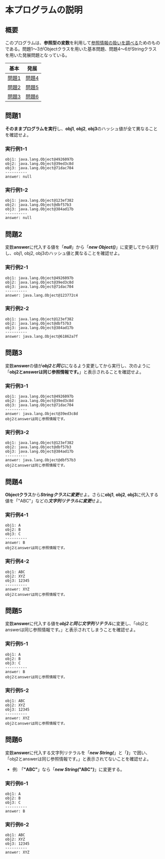 # 本プログラムの説明
## 概要
このプログラムは、**参照型の変数**を利用して<u>参照情報の扱いを調べる</u>ためのものである。問題1～3がObjectクラスを用いた基本問題、問題4～6がStringクラスを用いた発展問題となっている。

|基本|発展|
|:--:|:--:|
|[問題1](#問題1)|[問題4](#問題4)|
|[問題2](#問題2)|[問題5](#問題5)|
|[問題3](#問題3)|[問題6](#問題6)|
## 問題1
**そのままプログラムを実行**し、**obj1**, **obj2**, **obj3**のハッシュ値が全て異なることを確認せよ。

### 実行例1-1

    obj1: java.lang.Object@4926097b
    obj2: java.lang.Object@39ed3c8d
    obj3: java.lang.Object@71dac704
    ----------
    answer: null

### 実行例1-2

    obj1: java.lang.Object@123ef382
    obj2: java.lang.Object@dbf57b3
    obj3: java.lang.Object@384ad17b
    ----------
    answer: null

## 問題2
変数**answer**に代入する値を「***null***」から「***new Object()***」に変更してから実行し、obj1, obj2, obj3のハッシュ値と異なることを確認せよ。

### 実行例2-1

    obj1: java.lang.Object@4926097b
    obj2: java.lang.Object@39ed3c8d
    obj3: java.lang.Object@71dac704
    ----------
    answer: java.lang.Object@123772c4

### 実行例2-2

    obj1: java.lang.Object@123ef382
    obj2: java.lang.Object@dbf57b3
    obj3: java.lang.Object@384ad17b
    ----------
    answer: java.lang.Object@61862a7f

## 問題3
変数**answer**の値が***obj2と同じ***になるよう変更してから実行し、次のように「**obj2とanswerは同じ参照情報です。**」と表示されることを確認せよ。

### 実行例3-1

    obj1: java.lang.Object@4926097b
    obj2: java.lang.Object@39ed3c8d
    obj3: java.lang.Object@71dac704
    ----------
    answer: java.lang.Object@39ed3c8d
    obj2とanswerは同じ参照情報です。

### 実行例3-2

    obj1: java.lang.Object@123ef382
    obj2: java.lang.Object@dbf57b3
    obj3: java.lang.Object@384ad17b
    ----------
    answer: java.lang.Object@dbf57b3
    obj2とanswerは同じ参照情報です。

## 問題4
**Objectクラス**から***Stringクラスに変更***せよ。さらに**obj1**, **obj2**, **obj3**に代入する値を「"ABC"」などの***文字列リテラルに変更***せよ。

### 実行例4-1

    obj1: A
    obj2: B
    obj3: C
    ----------
    answer: B
    obj2とanswerは同じ参照情報です。

### 実行例4-2

    obj1: ABC
    obj2: XYZ
    obj3: 12345
    ----------
    answer: XYZ
    obj2とanswerは同じ参照情報です。

## 問題5
変数**answer**に代入する値を***obj2と同じ文字列リテラル***に変更し、「obj2とanswerは同じ参照情報です。」と表示されてしまうことを確認せよ。

### 実行例5-1

    obj1: A
    obj2: B
    obj3: C
    ----------
    answer: B
    obj2とanswerは同じ参照情報です。

### 実行例5-2

    obj1: ABC
    obj2: XYZ
    obj3: 12345
    ----------
    answer: XYZ
    obj2とanswerは同じ参照情報です。

## 問題6
変数**answer**に代入する文字列リテラルを「***new String(***」と「***)***」で囲い、「obj2とanswerは同じ参照情報です。」と表示されてないことを確認せよ。
- 例: 「**"ABC"**」なら「***new String(***__"ABC"__***)***」に変更する。

### 実行例6-1

    obj1: A
    obj2: B
    obj3: C
    ----------
    answer: B

### 実行例6-2

    obj1: ABC
    obj2: XYZ
    obj3: 12345
    ----------
    answer: XYZ

